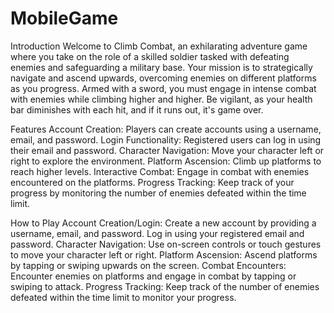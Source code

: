 # MobileGame

Introduction
Welcome to Climb Combat, an exhilarating adventure game where you take on the role of a skilled soldier tasked with defeating enemies and safeguarding a military base. Your mission is to strategically navigate and ascend upwards, overcoming enemies on different platforms as you progress. Armed with a sword, you must engage in intense combat with enemies while climbing higher and higher. Be vigilant, as your health bar diminishes with each hit, and if it runs out, it's game over.

Features
Account Creation: Players can create accounts using a username, email, and password.
Login Functionality: Registered users can log in using their email and password.
Character Navigation: Move your character left or right to explore the environment.
Platform Ascension: Climb up platforms to reach higher levels.
Interactive Combat: Engage in combat with enemies encountered on the platforms.
Progress Tracking: Keep track of your progress by monitoring the number of enemies defeated within the time limit.


How to Play
Account Creation/Login:
Create a new account by providing a username, email, and password.
Log in using your registered email and password.
Character Navigation:
Use on-screen controls or touch gestures to move your character left or right.
Platform Ascension:
Ascend platforms by tapping or swiping upwards on the screen.
Combat Encounters:
Encounter enemies on platforms and engage in combat by tapping or swiping to attack.
Progress Tracking:
Keep track of the number of enemies defeated within the time limit to monitor your progress.
